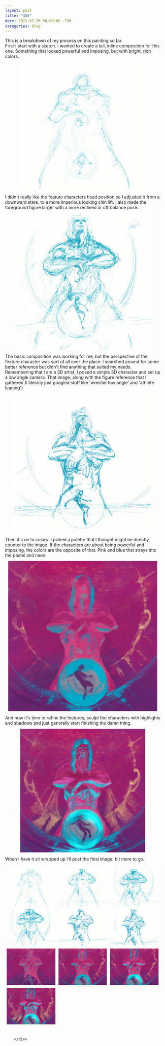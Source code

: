 ```yaml
---
layout: post
title: "456"
date: 2021-07-26 00:00:00 -700
categories: Blog
---
```


<div class="blog-content">
				<div class="paragraph">This is a breakdown of my process on this painting so far.&nbsp;<br>First I start with a sketch. I wanted to create a tall, inline composition for this one. Something that looked powerful and imposing, but with bright, rich colors.&nbsp;<br></div>  <div><div class="wsite-image wsite-image-border-none " style="padding-top:10px;padding-bottom:10px;margin-left:0;margin-right:0;text-align:center"> <a> <img src="/uploads/published/01194b.png?1627320451" alt="Picture" style="width:404;max-width:100%"> </a> <div style="display:block;font-size:90%"></div> </div></div>  <div class="paragraph">I didn't really like the feature characters head position so I adjusted it from a downward stare, to a more imperious looking chin lift. I also made the foreground figure larger with a more reclined or off balance pose.&nbsp;</div>  <div><div class="wsite-image wsite-image-border-none " style="padding-top:10px;padding-bottom:10px;margin-left:0;margin-right:0;text-align:center"> <a> <img src="/uploads/published/045acb.png?1627320587" alt="Picture" style="width:441;max-width:100%"> </a> <div style="display:block;font-size:90%"></div> </div></div>  <div class="paragraph">The basic composition was working for me, but the perspective of the feature character was sort of all over the place. I searched around for some better reference but didn't find anything that suited my needs. Remembering that I am a 3D artist, I posed a simple 3D character and set up a low angle camera. That image, along with the figure reference that I gathered (I literally just googled stuff like 'wrestler low angle' and 'athlete leaning')</div>  <div><div class="wsite-image wsite-image-border-none " style="padding-top:10px;padding-bottom:10px;margin-left:0;margin-right:0;text-align:center"> <a> <img src="/uploads/published/0601bb.png?1627321398" alt="Picture" style="width:450;max-width:100%"> </a> <div style="display:block;font-size:90%"></div> </div></div>  <div class="paragraph">Then it's on to colors. I picked a palette that I thought might be directly counter to the image. If the characters are about being powerful and imposing, the colors are the opposite of that. Pink and blue that strays into the pastel and neon.&nbsp;</div>  <div><div class="wsite-image wsite-image-border-none " style="padding-top:10px;padding-bottom:10px;margin-left:0;margin-right:0;text-align:center"> <a> <img src="/uploads/published/08e57a.png?1627321730" alt="Picture" style="width:484;max-width:100%"> </a> <div style="display:block;font-size:90%"></div> </div></div>  <div class="paragraph">And now it's time to refine the features, sculpt the characters with highlights and shadows and just generally start finishing the damn thing.&nbsp;</div>  <div><div class="wsite-image wsite-image-border-none " style="padding-top:10px;padding-bottom:10px;margin-left:0;margin-right:0;text-align:center"> <a> <img src="/uploads/published/108527.png?1627321822" alt="Picture" style="width:406;max-width:100%"> </a> <div style="display:block;font-size:90%"></div> </div></div>  <div class="paragraph">When I have it all wrapped up I'll post the final image. bit more to go.&nbsp;</div>  <div><div style="height: 20px; overflow: hidden;"></div> 				<div id='357752868800891121-gallery' class='imageGallery' style='line-height: 0px; padding: 0; margin: 0'>
<div id='357752868800891121-imageContainer0' style='float:left;width:33.28%;margin:0;'><div id='357752868800891121-insideImageContainer0' style='position:relative;margin:5px;'><div class='galleryImageHolder' style='position:relative; width:100%; padding:0 0 75%;overflow:hidden;'><div class='galleryInnerImageHolder'><a href='/uploads/01_orig.png' rel='lightbox[gallery357752868800891121]'><img src='/uploads/01.png' class='galleryImage' _width='778' _height='800' style='position:absolute;border:0;width:100%;top:-18.55%;left:0%'></a></div></div></div></div><div id='357752868800891121-imageContainer1' style='float:left;width:33.28%;margin:0;'><div id='357752868800891121-insideImageContainer1' style='position:relative;margin:5px;'><div class='galleryImageHolder' style='position:relative; width:100%; padding:0 0 75%;overflow:hidden;'><div class='galleryInnerImageHolder'><a href='/uploads/02_orig.png' rel='lightbox[gallery357752868800891121]'><img src='/uploads/02.png' class='galleryImage' _width='788' _height='800' style='position:absolute;border:0;width:100%;top:-17.68%;left:0%'></a></div></div></div></div><div id='357752868800891121-imageContainer2' style='float:left;width:33.28%;margin:0;'><div id='357752868800891121-insideImageContainer2' style='position:relative;margin:5px;'><div class='galleryImageHolder' style='position:relative; width:100%; padding:0 0 75%;overflow:hidden;'><div class='galleryInnerImageHolder'><a href='/uploads/03_orig.png' rel='lightbox[gallery357752868800891121]'><img src='/uploads/03.png' class='galleryImage' _width='791' _height='800' style='position:absolute;border:0;width:100%;top:-17.43%;left:0%'></a></div></div></div></div><div id='357752868800891121-imageContainer3' style='float:left;width:33.28%;margin:0;'><div id='357752868800891121-insideImageContainer3' style='position:relative;margin:5px;'><div class='galleryImageHolder' style='position:relative; width:100%; padding:0 0 75%;overflow:hidden;'><div class='galleryInnerImageHolder'><a href='/uploads/04_orig.png' rel='lightbox[gallery357752868800891121]'><img src='/uploads/04.png' class='galleryImage' _width='796' _height='800' style='position:absolute;border:0;width:100%;top:-17%;left:0%'></a></div></div></div></div><div id='357752868800891121-imageContainer4' style='float:left;width:33.28%;margin:0;'><div id='357752868800891121-insideImageContainer4' style='position:relative;margin:5px;'><div class='galleryImageHolder' style='position:relative; width:100%; padding:0 0 75%;overflow:hidden;'><div class='galleryInnerImageHolder'><a href='/uploads/05_orig.png' rel='lightbox[gallery357752868800891121]'><img src='/uploads/05.png' class='galleryImage' _width='797' _height='800' style='position:absolute;border:0;width:100%;top:-16.92%;left:0%'></a></div></div></div></div><div id='357752868800891121-imageContainer5' style='float:left;width:33.28%;margin:0;'><div id='357752868800891121-insideImageContainer5' style='position:relative;margin:5px;'><div class='galleryImageHolder' style='position:relative; width:100%; padding:0 0 75%;overflow:hidden;'><div class='galleryInnerImageHolder'><a href='/uploads/06_orig.png' rel='lightbox[gallery357752868800891121]'><img src='/uploads/06.png' class='galleryImage' _width='796' _height='800' style='position:absolute;border:0;width:100%;top:-17%;left:0%'></a></div></div></div></div><div id='357752868800891121-imageContainer6' style='float:left;width:33.28%;margin:0;'><div id='357752868800891121-insideImageContainer6' style='position:relative;margin:5px;'><div class='galleryImageHolder' style='position:relative; width:100%; padding:0 0 75%;overflow:hidden;'><div class='galleryInnerImageHolder'><a href='/uploads/07_orig.png' rel='lightbox[gallery357752868800891121]'><img src='/uploads/07.png' class='galleryImage' _width='794' _height='800' style='position:absolute;border:0;width:100%;top:-17.17%;left:0%'></a></div></div></div></div><div id='357752868800891121-imageContainer7' style='float:left;width:33.28%;margin:0;'><div id='357752868800891121-insideImageContainer7' style='position:relative;margin:5px;'><div class='galleryImageHolder' style='position:relative; width:100%; padding:0 0 75%;overflow:hidden;'><div class='galleryInnerImageHolder'><a href='/uploads/08_orig.png' rel='lightbox[gallery357752868800891121]'><img src='/uploads/08.png' class='galleryImage' _width='795' _height='800' style='position:absolute;border:0;width:100%;top:-17.09%;left:0%'></a></div></div></div></div><div id='357752868800891121-imageContainer8' style='float:left;width:33.28%;margin:0;'><div id='357752868800891121-insideImageContainer8' style='position:relative;margin:5px;'><div class='galleryImageHolder' style='position:relative; width:100%; padding:0 0 75%;overflow:hidden;'><div class='galleryInnerImageHolder'><a href='/uploads/09_orig.png' rel='lightbox[gallery357752868800891121]'><img src='/uploads/09.png' class='galleryImage' _width='800' _height='800' style='position:absolute;border:0;width:100%;top:-16.67%;left:0%'></a></div></div></div></div><div id='357752868800891121-imageContainer9' style='float:left;width:33.28%;margin:0;'><div id='357752868800891121-insideImageContainer9' style='position:relative;margin:5px;'><div class='galleryImageHolder' style='position:relative; width:100%; padding:0 0 75%;overflow:hidden;'><div class='galleryInnerImageHolder'><a href='/uploads/10_orig.png' rel='lightbox[gallery357752868800891121]'><img src='/uploads/10.png' class='galleryImage' _width='800' _height='790' style='position:absolute;border:0;width:100%;top:-15.83%;left:0%'></a></div></div></div></div><span style='display: block; clear: both; height: 0px; overflow: hidden;'></span>
</div>
 				<div style="height: 20px; overflow: hidden;"></div></div>

		</div>
        